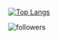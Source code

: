 

[![Top Langs](https://github-readme-stats.vercel.app/api/top-langs/?username=dongwook1214&layout=compact)](https://github.com/dongwook1214/github-readme-stats)

![followers](https://img.shields.io/github/followers/dongwook1214?style=social)
